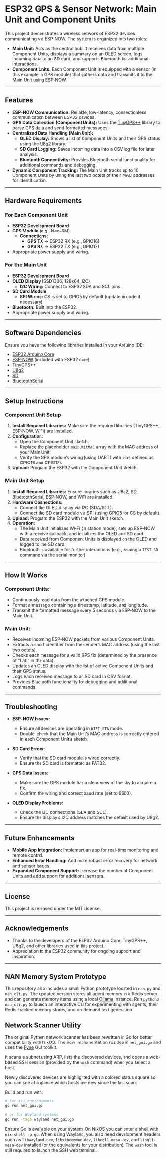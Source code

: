 # ESP32 GPS & Sensor Network: Main Unit and Component Units

This project demonstrates a wireless network of ESP32 devices communicating via ESP‑NOW. The system is organized into two roles:

- **Main Unit:** Acts as the central hub. It receives data from multiple Component Units, displays a summary on an OLED screen, logs incoming data to an SD card, and supports Bluetooth for additional interactions.
- **Component Units:** Each Component Unit is equipped with a sensor (in this example, a GPS module) that gathers data and transmits it to the Main Unit using ESP‑NOW.

---

## Features

- **ESP‑NOW Communication:** Reliable, low-latency, connectionless communication between ESP32 devices.
- **GPS Data Collection (Component Units):** Uses the [TinyGPS++](https://github.com/mikalhart/TinyGPSPlus) library to parse GPS data and send formatted messages.
- **Centralized Data Handling (Main Unit):**
  - **OLED Display:** Shows a list of Component Units and their GPS status using the [U8g2](https://github.com/olikraus/u8g2) library.
  - **SD Card Logging:** Saves incoming data into a CSV log file for later analysis.
  - **Bluetooth Connectivity:** Provides Bluetooth serial functionality for additional commands and debugging.
- **Dynamic Component Tracking:** The Main Unit tracks up to 10 Component Units by using the last two octets of their MAC addresses for identification.

---

## Hardware Requirements

### For Each Component Unit
- **ESP32 Development Board**
- **GPS Module** (e.g., Neo-6M)
  - **Connections:**
    - **GPS TX** → ESP32 RX (e.g., GPIO16)
    - **GPS RX** → ESP32 TX (e.g., GPIO17)
- Appropriate power supply and wiring.

### For the Main Unit
- **ESP32 Development Board**
- **OLED Display** (SSD1306, 128x64, I2C)
  - **I2C Wiring:** Connect to ESP32 SDA and SCL pins.
- **SD Card Module**
  - **SPI Wiring:** CS is set to GPIO5 by default (update in code if necessary).
- **Bluetooth:** Built into the ESP32.
- Appropriate power supply and wiring.

---

## Software Dependencies

Ensure you have the following libraries installed in your Arduino IDE:

- [ESP32 Arduino Core](https://github.com/espressif/arduino-esp32)
- [ESP‑NOW](https://docs.espressif.com/projects/esp-idf/en/latest/esp32/api-reference/network/esp_now.html) (included with ESP32 core)
- [TinyGPS++](https://github.com/mikalhart/TinyGPSPlus)
- [U8g2](https://github.com/olikraus/u8g2)
- [SD](https://www.arduino.cc/en/Reference/SD)
- [BluetoothSerial](https://github.com/espressif/arduino-esp32)

---

## Setup Instructions

### Component Unit Setup

1. **Install Required Libraries:** Make sure the required libraries (TinyGPS++, ESP‑NOW, WiFi) are installed.
2. **Configuration:**
   - Open the Component Unit sketch.
   - Replace the placeholder `mainUnitMAC` array with the MAC address of your Main Unit.
   - Verify the GPS module’s wiring (using UART1 with pins defined as GPIO16 and GPIO17).
3. **Upload:** Program the ESP32 with the Component Unit sketch.

### Main Unit Setup

1. **Install Required Libraries:** Ensure libraries such as U8g2, SD, BluetoothSerial, ESP‑NOW, and WiFi are installed.
2. **Hardware Connections:**
   - Connect the OLED display via I2C (SDA/SCL).
   - Connect the SD card module via SPI (using GPIO5 for CS by default).
3. **Upload:** Program the ESP32 with the Main Unit sketch.
4. **Operation:**
   - The Main Unit initializes Wi‑Fi (in station mode), sets up ESP‑NOW with a receive callback, and initializes the OLED and SD card.
   - Data received from Component Units is displayed on the OLED and logged to the SD card.
   - Bluetooth is available for further interactions (e.g., issuing a `TEST_SD` command via the serial monitor).

---

## How It Works

### Component Units:
- Continuously read data from the attached GPS module.
- Format a message containing a timestamp, latitude, and longitude.
- Transmit the formatted message every 5 seconds via ESP‑NOW to the Main Unit.

### Main Unit:
- Receives incoming ESP‑NOW packets from various Component Units.
- Extracts a short identifier from the sender’s MAC address (using the last two octets).
- Checks each message for a valid GPS fix (determined by the presence of “Lat:” in the data).
- Updates an OLED display with the list of active Component Units and their GPS status.
- Logs each received message to an SD card in CSV format.
- Provides Bluetooth functionality for debugging and additional commands.

---

## Troubleshooting

- **ESP‑NOW Issues:**
  - Ensure all devices are operating in `WIFI_STA` mode.
  - Double-check that the Main Unit’s MAC address is correctly entered in each Component Unit’s sketch.
  
- **SD Card Errors:**
  - Verify that the SD card module is wired correctly.
  - Ensure the SD card is formatted as FAT32.

- **GPS Data Issues:**
  - Make sure the GPS module has a clear view of the sky to acquire a fix.
  - Confirm the wiring and correct baud rate (set to 9600).

- **OLED Display Problems:**
  - Check the I2C connections (SDA and SCL).
  - Ensure the display’s I2C address matches the default used by U8g2.

---

## Future Enhancements

- **Mobile App Integration:** Implement an app for real-time monitoring and remote control.
- **Enhanced Error Handling:** Add more robust error recovery for network and sensor issues.
- **Expanded Component Support:** Increase the number of Component Units and add support for additional sensors.

---

## License

This project is released under the MIT License.

---

## Acknowledgements

- Thanks to the developers of the ESP32 Arduino Core, TinyGPS++, U8g2, and other libraries used in this project.
- Appreciation to the ESP32 community for ongoing support and inspiration.

---

## NAN Memory System Prototype

This repository also includes a small Python prototype located in `nan.py` and
`nan_cli.py`. The updated version stores all agent memory in a Redis server and
can generate memory items using a local [Ollama](https://ollama.ai) instance.
Run `python3 nan_cli.py` to launch an interactive CLI for experimenting with
agents, their Redis-backed memory stores, and on-demand text generation.

## Network Scanner Utility

The original Python network scanner has been rewritten in Go for better
compatibility with NixOS. The new implementation resides in `net_gui.go` and
uses the [Fyne](https://fyne.io) GUI toolkit.

It scans a subnet using ARP, lists the discovered devices, and opens a
web-based SSH session (provided by the `wssh` command) when you select a host.

Newly discovered devices are highlighted with a colored status square so you can
see at a glance which hosts are new since the last scan.

Build and run with:

```bash
# for X11 environments
go run net_gui.go

# or for Wayland systems
go run -tags wayland net_gui.go
```

Ensure Go is available on your system. On NixOS you can enter a shell with
`nix-shell -p go`. When using Wayland, you also need development headers such as
`libwayland-dev`, `libxkbcommon-dev`, `libegl1-mesa-dev`, and `libgl1-mesa-dev`
installed (or the equivalents for your distribution). The `wssh` tool is still
required to launch the SSH web terminal.
